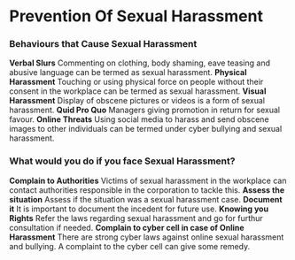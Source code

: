# Prevention Of Sexual Harassment 

### Behaviours that Cause Sexual Harassment
**Verbal Slurs**
Commenting on clothing, body shaming, eave teasing and abusive language can be termed as sexual harassment.
**Physical Harassment**
Touching or using physical force on people without their consent in the workplace can be termed as sexual harassment.
**Visual Harassment**
Display of obscene pictures or videos is a form of sexual harassment.
**Quid Pro Quo**
Managers giving promotion in return for sexual favour.
**Online Threats**
Using social media to harass and send obscene images to other individuals can be termed under cyber bullying and sexual harassment.

### What would you do if you face Sexual Harassment?
**Complain to Authorities**
Victims of sexual harassment in the workplace can contact authorities responsible in the corporation to tackle this.
**Assess the situation**
Assess if the situation was a sexual harassment case.
**Document it**
It is important to document the incedent for future use.
**Knowing you Rights**
Refer the laws regarding sexual harassment and go for furthur consultation if needed.
**Complain to cyber cell in case of Online Harassment**
There are strong cyber laws against online sexual harassment and bullying. A complaint to the cyber cell can give some remedy.
